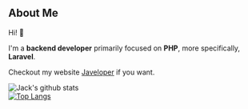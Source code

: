 ## About Me

Hi! :wave:

I'm a **backend developer** primarily focused on **PHP**, more specifically, **Laravel**.

Checkout my website [Javeloper](https://javeloper.co.uk) if you want.

![Jack's github stats](https://github-readme-stats.vercel.app/api?username=Jxckaroo&show_icons=true&theme=gotham&count_private=true) <br>
[![Top Langs](https://github-readme-stats.vercel.app/api/top-langs/?username=Jxckaroo&theme=gotham&layout=compact)](https://github.com/Jxckaroo/Jxckaroo)
